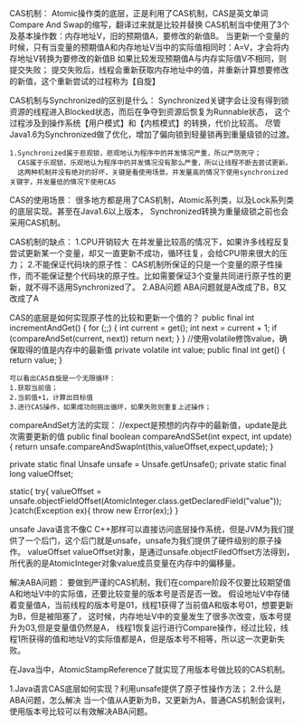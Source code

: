 CAS机制：
    Atomic操作类的底层，正是利用了CAS机制，CAS是英文单词Compare And Swap的缩写，翻译过来就是比较并替换
    CAS机制当中使用了3个及基本操作数：内存地址V，旧的预期值A，要修改的新值B。
    当更新一个变量的时候，只有当变量的预期值A和内存地址V当中的实际值相同时：A=V，才会将内存地址V转换为要修改的新值B
                        如果比较发现预期值A与内存实际值V不相同，则提交失败；
                        提交失败后，线程会重新获取内存地址中的值，并重新计算想要修改的新值，这个重新尝试的过程称为【自旋】


CAS机制与Synchronized的区别是什么：
    Synchronized关键字会让没有得到锁资源的线程进入Blocked状态，而后在争夺到资源后恢复为Runnable状态，
    这个过程涉及到操作系统【用户模式】和【内核模式】的转换，代价比较高。
    尽管Java1.6为Synchronized做了优化，增加了偏向锁到轻量锁再到重量级锁的过渡。

    1.Synchronized属于悲观锁，悲观地认为程序中的并发情况严重，所以严防死守；
      CAS属于乐观锁，乐观地认为程序中的并发情况没有那么严重，所以让线程不断去尝试更新。
      这两种机制并没有绝对的好坏，关键是看使用场景。并发量高的情况下使用synchronized关键字，并发量低的情况下使用CAS


CAS的使用场景：
    很多地方都是用了CAS机制，Atomic系列类，以及Lock系列类的底层实现。甚至在Java1.6以上版本，
    Synchronized转换为重量级锁之前也会采用CAS机制。


CAS机制的缺点：
    1.CPU开销较大
    在并发量比较高的情况下，如果许多线程反复尝试更新某一个变量，却又一直更新不成功，循环往复，会给CPU带来很大的压力；
    2.不能保证代码块的原子性：
    CAS机制所保证的只是一个变量的原子性操作，而不能保证整个代码块的原子性。比如需要保证3个变量共同进行原子性的更新，就不得不适用Synchronized了。
    2.ABA问题
    ABA问题就是A改成了B，B又改成了A



CAS的底层是如何实现原子性的比较和更新一个值的？
    public final int incrementAndGet() {
        for (;;) {
            int current = get();
            int next = current + 1;
            if (compareAndSet(current, next))
                return next;
        }
    }
    //使用volatile修饰value，确保取得的值是内存中的最新值
    private volatile int value;
    public final int get() {
        return value;
    }

    可以看出CAS自旋是一个无限循环：
    1.获取当前值；
    2.当前值+1，计算出目标值
    3.进行CAS操作，如果成功则挑出循环，如果失败则重复上述操作；


  compareAndSet方法的实现：
  //expect是预想的内存中的最新值，update是此次需要更新的值
  public final boolean compareAndSSet(int expect, int update){
    return unsafe.compareAndSwapInt(this,valueOffset,expect,update);
  }

  private static final Unsafe unsafe = Unsafe.getUnsafe();
  private static final long valueOffset;

  static{
    try{
        valueOffset = unsafe.objectFieldOffset(AtomicInteger.class.getDeclaredField("value"));
    }catch(Exception ex){ throw new Error(ex);}
  }


  unsafe
  Java语言不像C C++那样可以直接访问底层操作系统，但是JVM为我们提供了一个后门，这个后门就是unsafe，unsafe为我们提供了硬件级别的原子操作。
  valueOffset
  valueOffset对象，是通过unsafe.objectFiledOffset方法得到，所代表的是AtomicInteger对象value成员变量在内存中的偏移量。

  解决ABA问题：
  要做到严谨的CAS机制，我们在compare阶段不仅要比较期望值A和地址V中的实际值，还要比较变量的版本号是否是否一致。
  假设地址V中存储着变量值A，当前线程的版本号是01，线程1获得了当前值A和版本号01，想要更新为B，但是被阻塞了，
  这时候，内存地址V中的变量发生了很多次改变，版本号提升为03,但是变量值仍然是A，
  线程1恢复运行进行Compare操作，经过比较，线程1所获得的值和地址V的实际值都是A，但是版本号不相等，所以这一次更新失败。

  在Java当中，AtomicStampReference了就实现了用版本号做比较的CAS机制。


  1.Java语言CAS底层如何实现？利用unsafe提供了原子性操作方法；
  2.什么是ABA问题，怎么解决
    当一个值从A更新为B，又更新为A，普通CAS机制会误判，使用版本号比较可以有效解决ABA问题。






